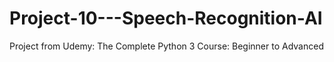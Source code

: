 # Project-10---Speech-Recognition-AI
Project from Udemy: The Complete Python 3 Course: Beginner to Advanced
